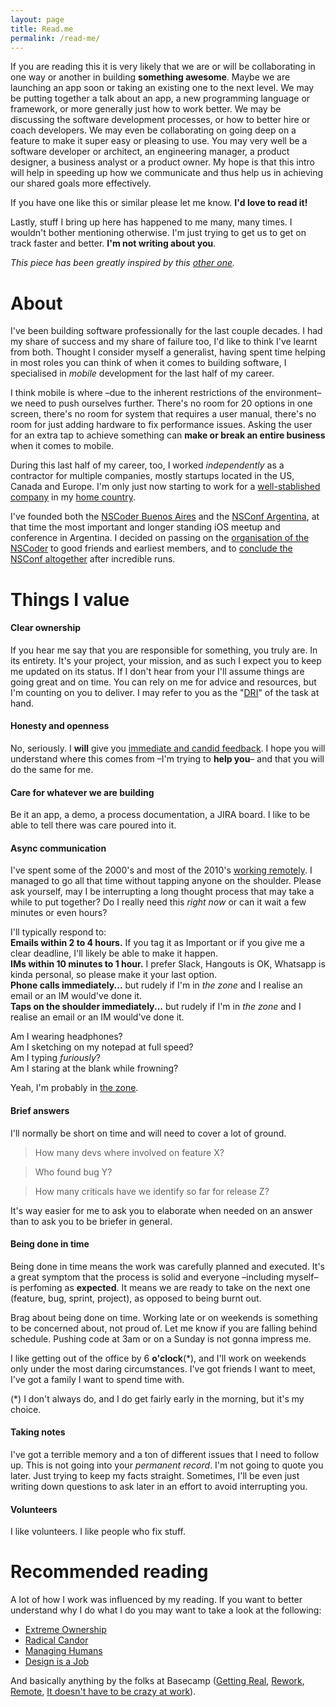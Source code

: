 ```yaml
---
layout: page
title: Read.me
permalink: /read-me/
---
```


If you are reading this it is very likely that we are or will be collaborating in one way or another in building **something awesome**. Maybe we are launching an app soon or taking an existing one to the next level. We may be putting together a talk about an app, a new programming language or framework, or more generally just how to work better. We may be discussing the software development processes, or how to better hire or coach developers. We may even be collaborating on going deep on a feature to make it super easy or pleasing to use. You may very well be a software developer or architect, an engineering manager, a product designer, a business analyst or a product owner. My hope is that this intro will help in speeding up how we communicate and thus help us in achieving our shared goals more effectively.

If you have one like this or similar please let me know. **I'd love to read it!**

Lastly, stuff I bring up here has happened to me many, many times. I wouldn't bother mentioning otherwise. I'm just trying to get us to get on track faster and better. **I'm not writing about you**.

_This piece has been greatly inspired by this [other one](https://randsinrepose.com/archives/how-to-rands/)._

# About

I've been building software professionally for the last couple decades. I had my share of success and my share of failure too, I'd like to think I've learnt from both. Thought I consider myself a generalist, having spent time helping in most roles you can think of when it comes to building software, I specialised in _mobile_ development for the last half of my career.

I think mobile is where –due to the inherent restrictions of the environment– we need to push ourselves further. There's no room for 20 options in one screen, there's no room for system that requires a user manual, there's no room for just adding hardware to fix performance issues. Asking the user for an extra tap to achieve something can **make or break an entire business** when it comes to mobile.

During this last half of my career, too, I worked _independently_ as a contractor for multiple companies, mostly startups located in the US, Canada and Europe. I'm only just now starting to work for a [well-stablished company](https://www.globant.com/) in my [home country](https://en.wikipedia.org/wiki/Argentina).

I've founded both the [NSCoder Buenos Aires](https://nscoderba.tumblr.com) and the [NSConf Argentina](http://nsconfarg.com), at that time the most important and longer standing iOS meetup and conference in Argentina. I decided on passing on the [organisation of the NSCoder](https://mariano.zerously.com/post/66670579060/hosting-an-nscoder) to good friends and earliest members, and to [conclude the NSConf altogether](http://zerously.com/2019/10/13/nsconf-arg-end.html) after incredible runs.

# Things I value

#### Clear ownership

If you hear me say that you are responsible for something, you truly are. In its entirety. It's your project, your mission, and as such I expect you to keep me updated on its status. If I don't hear from your I'll assume things are going great and on time. You can rely on me for advice and resources, but I'm counting on you to deliver. I may refer to you as the "[DRI](https://www.forbes.com/sites/quora/2012/10/02/how-well-does-apples-directly-responsible-individual-dri-model-work-in-practice/#c858327194c4)" of the task at hand.

#### Honesty and openness

No, seriously. I **will** give you [immediate and candid feedback](https://www.youtube.com/watch?v=f-Tcr0T9Tyw). I hope you will understand where this comes from –I'm trying to **help you**– and that you will do the same for me.

#### Care for whatever we are building

Be it an app, a demo, a process documentation, a JIRA board. I like to be able to tell there was care poured into it.

#### Async communication

I've spent some of the 2000's and most of the 2010's [working remotely](http://zerously.com/2016/07/28/back-to-the-office.html). I managed to go all that time without tapping anyone on the shoulder. Please ask yourself, may I be interrupting a long thought process that may take a while to put together? Do I really need this _right now_ or can it wait a few minutes or even hours?

I'll typically respond to:  
**Emails within 2 to 4 hours.** If you tag it as Important or if you give me a clear deadline, I'll likely be able to make it happen.  
**IMs within 10 minutes to 1 hour.** I prefer Slack, Hangouts is OK, Whatsapp is kinda personal, so please make it your last option.  
**Phone calls immediately...** but rudely if I'm in _the zone_ and I realise an email or an IM would've done it.  
**Taps on the shoulder immediately...** but rudely if I'm in _the zone_ and I realise an email or an IM would've done it.

Am I wearing headphones?  
Am I sketching on my notepad at full speed?  
Am I typing _furiously_?  
Am I staring at the blank while frowning?

Yeah, I'm probably in [the zone](https://randsinrepose.com/archives/a-nerd-in-a-cave/).

#### Brief answers

I'll normally be short on time and will need to cover a lot of ground.  
> How many devs where involved on feature X?  

> Who found bug Y?  

> How many criticals have we identify so far for release Z?  

It's way easier for me to ask you to elaborate when needed on an answer than to ask you to be briefer in general.

#### Being done in time

Being done in time means the work was carefully planned and executed. It's a great symptom that the process is solid and everyone –including myself– is perfoming as **expected**. It means we are ready to take on the next one (feature, bug, sprint, project), as opposed to being burnt out.

Brag about being done on time. Working late or on weekends is something to be concerned about, not proud of. Let me know if you are falling behind schedule. Pushing code at 3am or on a Sunday is not gonna impress me.

I like getting out of the office by 6 **o'clock**(\*), and I'll work on weekends only under the most daring circumstances. I've got friends I want to meet, I've got a family I want to spend time with.

(\*) I don't always do, and I do get fairly early in the morning, but it's my choice.

#### Taking notes

I've got a terrible memory and a ton of different issues that I need to follow up. This is not going into your _permanent record_. I'm not going to quote you later. Just trying to keep my facts straight. Sometimes, I'll be even just writing down questions to ask later in an effort to avoid interrupting you.

#### Volunteers

I like volunteers. I like people who fix stuff.


# Recommended reading
A lot of how I work was influenced by my reading. If you want to better understand why I do what I do you may want to take a look at the following:
- [Extreme Ownership](https://www.amazon.com/gp/product/B0739PYQSS/)
- [Radical Candor](https://www.amazon.com/gp/product/B01LW1LESC/)
- [Managing Humans](https://www.amazon.com/gp/product/B01J53IE1O/)
- [Design is a Job](https://www.amazon.com/Design-Job-Mike-Monteiro/dp/1937557049)

And basically anything by the folks at Basecamp ([Getting Real](https://www.amazon.com/Getting-Real-Smarter-Successful-Application/dp/0578012812/), [Rework](https://www.amazon.com/Rework-Jason-Fried-ebook/dp/B002MUAJ2A/), [Remote](https://www.amazon.com/Remote-Office-Required-Jason-Fried-ebook/dp/B00C0ALZ0W/), [It doesn't have to be crazy at work](https://www.amazon.com/gp/product/B079WV79TK/)).